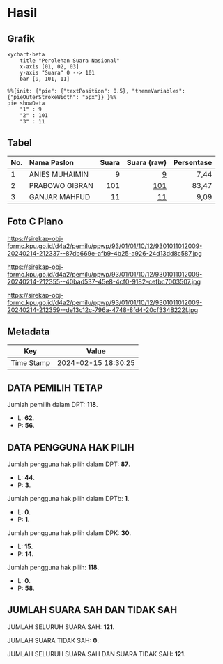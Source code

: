 # Hasil

## Grafik

```mermaid
xychart-beta
    title "Perolehan Suara Nasional"
    x-axis [01, 02, 03]
    y-axis "Suara" 0 --> 101
    bar [9, 101, 11]
```

```mermaid
%%{init: {"pie": {"textPosition": 0.5}, "themeVariables": {"pieOuterStrokeWidth": "5px"}} }%%
pie showData
    "1" : 9
    "2" : 101
    "3" : 11
```

## Tabel

| No. | Nama Paslon    | Suara | Suara (raw) | Persentase |
|:--- |:-------------- | -----:| -----------:| ----------:|
| 1   | ANIES MUHAIMIN | 9     | [9][p-1]    | 7,44       |
| 2   | PRABOWO GIBRAN | 101   | [101][p-2]  | 83,47      |
| 3   | GANJAR MAHFUD  | 11    | [11][p-3]   | 9,09       |


[p-1]: https://github.com/gigit-pemilu/pemilu-2024/blob/main/pilpres/hitung-suara/sub/93-papua-selatan/sub/01-merauke/sub/01-merauke/sub/1012-kamahedoga/sub/009-tps/sub/paslon-1.txt
[p-2]: https://github.com/gigit-pemilu/pemilu-2024/blob/main/pilpres/hitung-suara/sub/93-papua-selatan/sub/01-merauke/sub/01-merauke/sub/1012-kamahedoga/sub/009-tps/sub/paslon-2.txt
[p-3]: https://github.com/gigit-pemilu/pemilu-2024/blob/main/pilpres/hitung-suara/sub/93-papua-selatan/sub/01-merauke/sub/01-merauke/sub/1012-kamahedoga/sub/009-tps/sub/paslon-3.txt

## Foto C Plano

https://sirekap-obj-formc.kpu.go.id/d4a2/pemilu/ppwp/93/01/01/10/12/9301011012009-20240214-212337--87db669e-afb9-4b25-a926-24d13dd8c587.jpg

https://sirekap-obj-formc.kpu.go.id/d4a2/pemilu/ppwp/93/01/01/10/12/9301011012009-20240214-212355--40bad537-45e8-4cf0-9182-cefbc7003507.jpg

https://sirekap-obj-formc.kpu.go.id/d4a2/pemilu/ppwp/93/01/01/10/12/9301011012009-20240214-212359--de13c12c-796a-4748-8fd4-20cf3348222f.jpg


## Metadata

| Key        | Value               |
| ---------- | ------------------- |
| Time Stamp | 2024-02-15 18:30:25 |


## DATA PEMILIH TETAP

Jumlah pemilih dalam DPT: **118**.
 * L: **62**.
 * P: **56**.

## DATA PENGGUNA HAK PILIH

Jumlah pengguna hak pilih dalam DPT: **87**.
 * L: **44**.
 * P: **3**.

Jumlah pengguna hak pilih dalam DPTb: **1**.
 * L: **0**.
 * P: **1**.

Jumlah pengguna hak pilih dalam DPK: **30**.
 * L: **15**.
 * P: **14**.

Jumlah pengguna hak pilih: **118**.
 * L: **0**.
 * P: **58**.

## JUMLAH SUARA SAH DAN TIDAK SAH

JUMLAH SELURUH SUARA SAH: **121**.

JUMLAH SUARA TIDAK SAH: **0**.

JUMLAH SELURUH SUARA SAH DAN SUARA TIDAK SAH: **121**.


